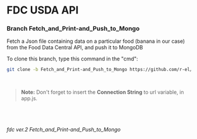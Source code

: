 # FDC USDA API

### **Branch Fetch_and_Print-and_Push_to_Mongo**

Fetch a Json file containing data on a particular food (banana in our case) from the Food Data Central API, and push it to MongoDB

To clone this branch, type this command in the "cmd":

```sh
git clone -b Fetch_and_Print-and_Push_to_Mongo https://github.com/r-el/FDC.git
```
<br>

> **Note:** Don't forget to insert the **Connection String** to url variable, in app.js.

<br>
<br>

###### fdc ver.2 Fetch_and_Print-and_Push_to_Mongo

